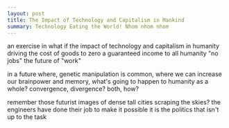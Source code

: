 ```yaml
---
layout: post
title: The Impact of Technology and Capitalism in Mankind
summary: Technology Eating the World! Nhom nhom nhom
---
```


an exercise in what if
the impact of technology and capitalism in humanity
driving the cost of goods to zero
a guaranteed income to all humanity
"no jobs"
the future of "work"



in a future where, genetic manipulation is common, where we can increase our brainpower and memory, what's going to happen to humanity as a whole?
convergence, divergence? both, how?







remember those futurist images of dense tall cities scraping the skies?
the engineers have done their job to make it possible
it is the politics that isn't up to the task
